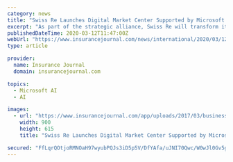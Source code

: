 ```yaml
---
category: news
title: "Swiss Re Launches Digital Market Center Supported by Microsoft Data Analytics, AI Tools"
excerpt: "As part of the strategic alliance, Swiss Re will transform its internal operating platform by modernizing and moving it to the Azure cloud. This move will increase the efficiency and effectiveness of the core processes by leveraging the most advanced data processing and AI capabilities at scale. “Swiss Re’s alliance with Microsoft will help ..."
publishedDateTime: 2020-03-12T11:47:00Z
webUrl: "https://www.insurancejournal.com/news/international/2020/03/12/560945.htm"
type: article

provider:
  name: Insurance Journal
  domain: insurancejournal.com

topics:
  - Microsoft AI
  - AI

images:
  - url: "https://www.insurancejournal.com/app/uploads/2017/03/business-technology-.jpg"
    width: 900
    height: 615
    title: "Swiss Re Launches Digital Market Center Supported by Microsoft Data Analytics, AI Tools"

secured: "FfLqrQOtjoRMNOaH97wyubPQJs3iD5p5V/DfYAfa/uJNI70Qwc/W0wJl0Gv5gjlgAGOR1/EQuIoVwIe+BnuRH7toZ1HxdsZ4oxSvr4trKS4HXDA3t/llWqV0eHUeh1m6gDf8ay69uE1fcTJ6sXAwMPAMrGisN9N5dPV03jF5wcMo0IQOgwKMaQZNUmp0VOiMa0c1otFJrN48mZdBAZSaPSlR1kw05gseJGvJeAYG7hnFNuBFet9pNvmBW9H2t99ZHLE303KieNUYsAGHDlldEEmvFwMPhnPfzpUh4eOuMBn1Y/su+eCf84BZ/axdGrDW;+cHm+cvvjvn7hePzFnjDag=="
---
```


